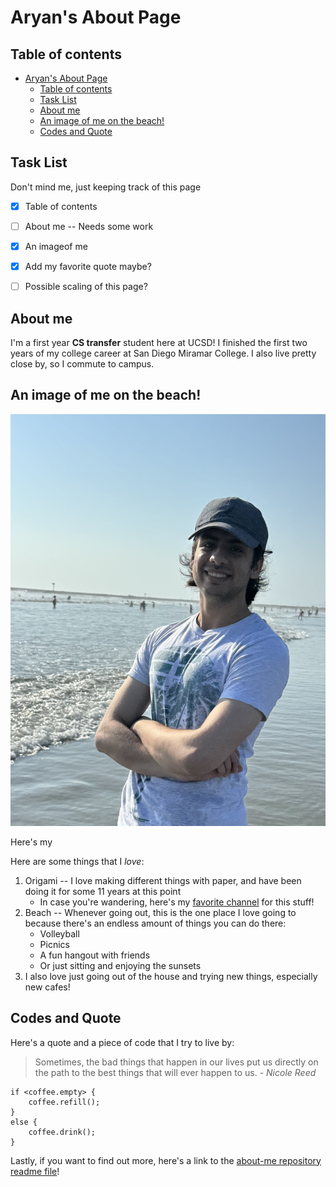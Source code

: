 # Aryan's About Page


## Table of contents
- [Aryan's About Page](#aryans-about-page)
  - [Table of contents](#table-of-contents)
  - [Task List](#task-list)
  - [About me](#about-me)
  - [An image of me on the beach!](#an-image-of-me-on-the-beach)
  - [Codes and Quote](#codes-and-quote)


## Task List
Don't mind me, just keeping track of this page
- [x] Table of contents
- [ ] About me -- Needs some work
- [x] An imageof me 
- [x] Add my favorite quote maybe?
- [ ] Possible scaling of this page?


## About me
I'm a first year **CS transfer** student here at UCSD! I finished the first two years of my college career at San Diego Miramar College. I also live pretty close by, so I commute to campus.


## An image of me on the beach!
![Picture of me on the beach](pic.jpg)

Here's my 

Here are some things that I *love*:
1. Origami -- I love making different things with paper, and have been doing it for some 11 years at this point
   * In case you're wandering, here's my [favorite channel](https://www.youtube.com/@MarianoZavalaOrigami) for this stuff!
2. Beach -- Whenever going out, this is the one place I love going to because there's an endless amount of things you can do there:
   * Volleyball
   * Picnics
   * A fun hangout with friends
   * Or just sitting and enjoying the sunsets
3. I also love just going out of the house and trying new things, especially new cafes!


## Codes and Quote
Here's a quote and a piece of code that I try to live by:
> Sometimes, the bad things that happen in our lives put us directly on the path to the best things that will ever happen to us. - *Nicole Reed*

```
if <coffee.empty> {
    coffee.refill();
} 
else {
    coffee.drink();
}
```


Lastly, if you want to find out more, here's a link to the [about-me repository readme file](/README.md)!